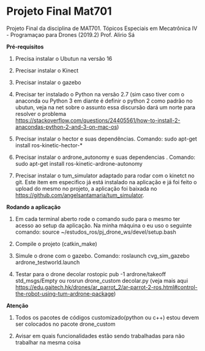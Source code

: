 # Projeto Final Mat701

Projeto Final da disciplina de MAT701. Tópicos Especiais em Mecatrônica IV - Programaçao para Drones (2019.2) 
Prof. Alirio Sá

**Pré-requisitos** 


1.  Precisa instalar o Ubutun na versão 16 


2.  Precisar instalar o Kinect 

3. Precisar instalar o gazebo

4. Precisar ter instalado o Python na versão 2.7 (sim caso tiver com o anaconda ou Python 3 em diante é definir o python 2 como padrão no ubutun, veja na net sobre o assunto essa discursão dará um norte para resolver o problema https://stackoverflow.com/questions/24405561/how-to-install-2-anacondas-python-2-and-3-on-mac-os) 

5. Precisar instalar o hector e suas dependências. Comando:  sudo apt-get install ros-kinetic-hector-* 

6. Precisar instalar o ardrone_autonomy e suas dependencias . Comando: sudo apt-get install ros-kinetic-ardrone-autonomy 

7. Precisar instalar o tum_simulator adaptado para rodar com o kinetct no git. Este item em especifico já está instalado na aplicação e já foi feito o upload do mesmo no projeto, a aplicação foi baixada no https://github.com/angelsantamaria/tum_simulator. 

 

**Rodando a aplicação** 

1. Em cada terminal aberto rode o comando sudo para o mesmo ter acesso ao setup da aplicação. Na minha máquina o eu uso o seguinte comando: source  ~/estudos_ros/pj_drone_ws/devel/setup.bash  

2. Compile o projeto (catkin_make) 

3. Simule o drone com o gazebo. Comando: roslaunch cvg_sim_gazebo ardrone_testworld.launch  

4. Testar para o drone decolar rostopic pub -1 ardrone/takeoff std_msgs/Empty ou rosrun drone_custom decolar.py (veja mais aqui https://edu.gaitech.hk/drones/ar_parrot_2/ar-parrot-2-ros.html#control-the-robot-using-tum-ardrone-package) 

**Atenção** 

1. Todos os pacotes de códigos customizado(python ou c++) estou devem ser colocados no pacote drone_custom 

2. Avisar em quais funcionalidades estão sendo trabalhadas para não trabalhar na mesma coisa 

